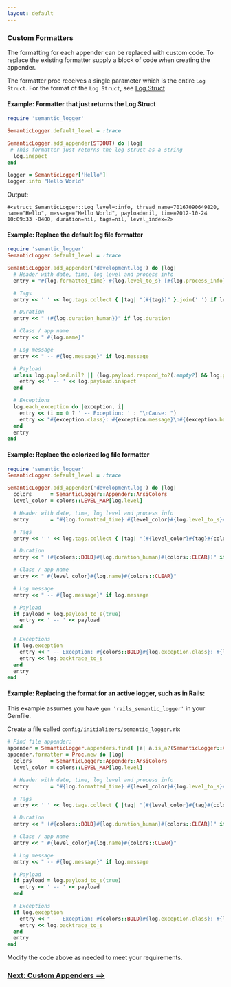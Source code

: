 ```yaml
---
layout: default
---
```


### Custom Formatters

The formatting for each appender can be replaced with custom code. To replace the
existing formatter supply a block of code when creating the appender.

The formatter proc receives a single parameter which is the entire `Log Struct`.
For the format of the `Log Struct`, see [Log Struct](log_struct.html)

#### Example: Formatter that just returns the Log Struct

~~~ruby
require 'semantic_logger'

SemanticLogger.default_level = :trace

SemanticLogger.add_appender(STDOUT) do |log|
 # This formatter just returns the log struct as a string
  log.inspect
end

logger = SemanticLogger['Hello']
logger.info "Hello World"
~~~
Output:

    #<struct SemanticLogger::Log level=:info, thread_name=70167090649820, name="Hello", message="Hello World", payload=nil, time=2012-10-24 10:09:33 -0400, duration=nil, tags=nil, level_index=2>


#### Example: Replace the default log file formatter

~~~ruby
require 'semantic_logger'
SemanticLogger.default_level = :trace

SemanticLogger.add_appender('development.log') do |log|
  # Header with date, time, log level and process info
  entry = "#{log.formatted_time} #{log.level_to_s} [#{log.process_info}]"

  # Tags
  entry << ' ' << log.tags.collect { |tag| "[#{tag}]" }.join(' ') if log.tags && (log.tags.size > 0)

  # Duration
  entry << " (#{log.duration_human})" if log.duration

  # Class / app name
  entry << " #{log.name}"

  # Log message
  entry << " -- #{log.message}" if log.message

  # Payload
  unless log.payload.nil? || (log.payload.respond_to?(:empty?) && log.payload.empty?)
    entry << ' -- ' << log.payload.inspect
  end

  # Exceptions
  log.each_exception do |exception, i|
    entry << (i == 0 ? ' -- Exception: ' : "\nCause: ")
    entry << "#{exception.class}: #{exception.message}\n#{(exception.backtrace || []).join("\n")}"
  end
  entry
end
~~~

#### Example: Replace the colorized log file formatter

~~~ruby
require 'semantic_logger'
SemanticLogger.default_level = :trace

SemanticLogger.add_appender('development.log') do |log|
  colors      = SemanticLogger::Appender::AnsiColors
  level_color = colors::LEVEL_MAP[log.level]

  # Header with date, time, log level and process info
  entry       = "#{log.formatted_time} #{level_color}#{log.level_to_s}#{colors::CLEAR} [#{log.process_info}]"

  # Tags
  entry << ' ' << log.tags.collect { |tag| "[#{level_color}#{tag}#{colors::CLEAR}]" }.join(' ') if log.tags && (log.tags.size > 0)

  # Duration
  entry << " (#{colors::BOLD}#{log.duration_human}#{colors::CLEAR})" if log.duration

  # Class / app name
  entry << " #{level_color}#{log.name}#{colors::CLEAR}"

  # Log message
  entry << " -- #{log.message}" if log.message

  # Payload
  if payload = log.payload_to_s(true)
    entry << ' -- ' << payload
  end

  # Exceptions
  if log.exception
    entry << " -- Exception: #{colors::BOLD}#{log.exception.class}: #{log.exception.message}#{colors::CLEAR}\n"
    entry << log.backtrace_to_s
  end
  entry
end
~~~

#### Example: Replacing the format for an active logger, such as in Rails:

This example assumes you have `gem 'rails_semantic_logger'` in your Gemfile.

Create a file called `config/initializers/semantic_logger.rb`:

~~~ruby
# Find file appender:
appender = SemanticLogger.appenders.find{ |a| a.is_a?(SemanticLogger::Appender::File) }
appender.formatter = Proc.new do |log|
  colors      = SemanticLogger::Appender::AnsiColors
  level_color = colors::LEVEL_MAP[log.level]

  # Header with date, time, log level and process info
  entry       = "#{log.formatted_time} #{level_color}#{log.level_to_s}#{colors::CLEAR} [#{log.process_info}]"

  # Tags
  entry << ' ' << log.tags.collect { |tag| "[#{level_color}#{tag}#{colors::CLEAR}]" }.join(' ') if log.tags && (log.tags.size > 0)

  # Duration
  entry << " (#{colors::BOLD}#{log.duration_human}#{colors::CLEAR})" if log.duration

  # Class / app name
  entry << " #{level_color}#{log.name}#{colors::CLEAR}"

  # Log message
  entry << " -- #{log.message}" if log.message

  # Payload
  if payload = log.payload_to_s(true)
    entry << ' -- ' << payload
  end

  # Exceptions
  if log.exception
    entry << " -- Exception: #{colors::BOLD}#{log.exception.class}: #{log.exception.message}#{colors::CLEAR}\n"
    entry << log.backtrace_to_s
  end
  entry
end
~~~

Modify the code above as needed to meet your requirements.

### [Next: Custom Appenders ==>](custom_appenders.html)
